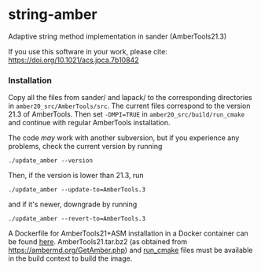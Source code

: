 # string-amber
Adaptive string method implementation in sander (AmberTools21.3)

If you use this software in your work, please cite:
https://doi.org/10.1021/acs.jpca.7b10842

### Installation
Copy all the files from sander/ and lapack/ to the corresponding directories in 
`amber20_src/AmberTools/src`. The current files correspond to the version 21.3
of AmberTools. Then set `-DMPI=TRUE` in `amber20_src/build/run_cmake` and 
continue with regular AmberTools installation.

The code *may* work with another subversion, but if you experience
any problems, check the current version by running
```
./update_amber --version
```
Then, if the version is lower than 21.3, run
```
./update_amber --update-to=AmberTools.3
```
and if it's newer, downgrade by running
```
./update_amber --revert-to=AmberTools.3
```

A Dockerfile for AmberTools21+ASM installation in a Docker container can be 
found [here](docker/Dockerfile). AmberTools21.tar.bz2 (as obtained from
https://ambermd.org/GetAmber.php) and [run_cmake](docker/run_cmake) files must 
be available in the build context to build the image.